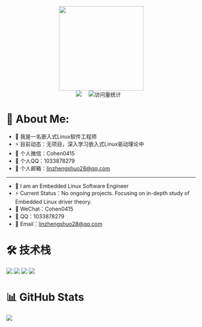 <div align="center">
  
  <!-- knock code pictures 敲代码的图片 -->
  <picture>
    <source media="(prefers-color-scheme: dark)" srcset="https://cdn.jsdelivr.net/gh/sun0225SUN/sun0225SUN/assets/images/coding.gif" />
    <source media="(prefers-color-scheme: light)" srcset="https://cdn.jsdelivr.net/gh/sun0225SUN/sun0225SUN/assets/images/developer.svg" height="225px" />
    <img src="https://cdn.jsdelivr.net/gh/sun0225SUN/sun0225SUN/assets/images/coding.gif" />
  </picture>

  <!-- profile logo 个人资料徽标 -->
  <div>
    <a href="https://blog.csdn.net/CATTLE_L?spm=1010.2135.3001.5343"><img src="https://img.shields.io/badge/Website-博客-8c36db" /></a>&emsp;
    <img src="https://komarev.com/ghpvc/?username=Cohen0415&label=Views&color=orange&style=flat" alt="访问量统计" />&emsp;
  </div>

</div>

# 🌟 About Me:

- 🌱 我是一名嵌入式Linux软件工程师
- ⚡ 目前动态：无项目，深入学习嵌入式Linux驱动理论中
- 💬 个人微信：Cohen0415
- 💬 个人QQ：1033878279
- 📩 个人邮箱：linzhengshuo28@qq.com

---------------------------------------------------------------------------------------------------------

- 🌱 I am an Embedded Linux Software Engineer
- ⚡ Current Status：No ongoing projects. Focusing on in-depth study of Embedded Linux driver theory.
- 💬 WeChat：Cohen0415
- 💬 QQ：1033878279
- 📩 Email：linzhengshuo28@qq.com
  
# 🛠️ 技术栈
<p align="left"> 
  <img src="https://img.shields.io/badge/Linux-FCC624?style=for-the-badge&logo=linux&logoColor=black" /> 
  <img src="https://img.shields.io/badge/C-00599C?style=for-the-badge&logo=c&logoColor=white" /> 
  <img src="https://img.shields.io/badge/Python-3776AB?style=for-the-badge&logo=python&logoColor=white" /> 
  <img src="https://img.shields.io/badge/Qt-41CD52?style=for-the-badge&logo=qt&logoColor=white" /> 
</p>

# 📊 GitHub Stats
<p align="left"> 
  <img src="https://github-readme-stats.vercel.app/api?username=yourusername&show_icons=true&theme=radical" /> 
</p>



